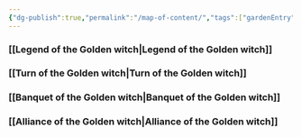 ```yaml
---
{"dg-publish":true,"permalink":"/map-of-content/","tags":["gardenEntry"]}
---
```



### [[Legend of the Golden witch\|Legend of the Golden witch]]
### [[Turn of the Golden witch\|Turn of the Golden witch]]
### [[Banquet of the Golden witch\|Banquet of the Golden witch]]
### [[Alliance of the Golden witch\|Alliance of the Golden witch]]
